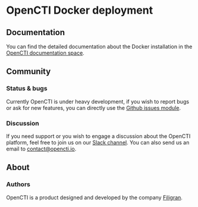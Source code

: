 <!--- app-name: opencti -->
# OpenCTI Docker deployment

## Documentation

You can find the detailed documentation about the Docker installation in the [OpenCTI documentation space](https://docs.opencti.io/latest/deployment/installation/#using-docker).

## Community

### Status & bugs

Currently OpenCTI is under heavy development, if you wish to report bugs or ask for new features, you can directly use the [Github issues module](https://github.com/OpenCTI-Platform/opencti/issues).

### Discussion

If you need support or you wish to engage a discussion about the OpenCTI platform, feel free to join us on our [Slack channel](https://community.filigran.io). You can also send us an email to contact@opencti.io.

## About

### Authors

OpenCTI is a product designed and developed by the company [Filigran](https://www.filigran.io).


